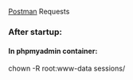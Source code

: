 [Postman](https://www.postman.com/crimson-spaceship-651300/workspace/queue-bot) Requests

### After startup:
#### In phpmyadmin container:
chown -R root:www-data sessions/